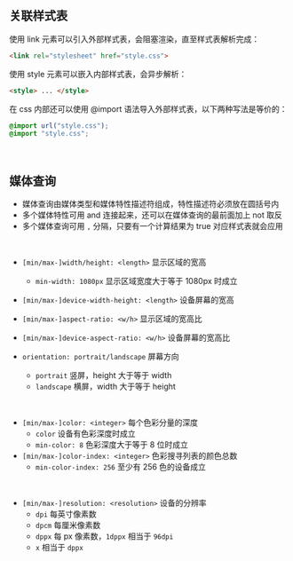 
## 关联样式表
使用 link 元素可以引入外部样式表，会阻塞渲染，直至样式表解析完成：
```html
<link rel="stylesheet" href="style.css">
```

使用 style 元素可以嵌入内部样式表，会异步解析：
```html
<style> ... </style>
```

在 css 内部还可以使用 @import 语法导入外部样式表，以下两种写法是等价的：
```css
@import url("style.css");
@import "style.css";
```



<br>

## 媒体查询
- 媒体查询由媒体类型和媒体特性描述符组成，特性描述符必须放在圆括号内
- 多个媒体特性可用 and 连接起来，还可以在媒体查询的最前面加上 not 取反
- 多个媒体查询可用 `,` 分隔，只要有一个计算结果为 true 对应样式表就会应用
<br>

- `[min/max-]width/height: <length>`  显示区域的宽高
    - `min-width: 1080px` 显示区域宽度大于等于 1080px 时成立
- `[min/max-]device-width-height: <length>`  设备屏幕的宽高

- `[min/max-]aspect-ratio: <w/h>` 显示区域的宽高比
- `[min/max-]device-aspect-ratio: <w/h>` 设备屏幕的宽高比
- `orientation: portrait/landscape` 屏幕方向
    - `portrait` 竖屏，height 大于等于 width 
    - `landscape` 横屏，width 大于等于 height 
<br>

- `[min/max-]color: <integer>` 每个色彩分量的深度
    - `color` 设备有色彩深度时成立
    - `min-color: 8` 色彩深度大于等于 8 位时成立
- `[min/max-]color-index: <integer>` 色彩搜寻列表的颜色总数
    - `min-color-index: 256` 至少有 256 色的设备成立
<br>

- `[min/max-]resolution: <resolution>` 设备的分辨率
    - `dpi` 每英寸像素数
    - `dpcm` 每厘米像素数
    - `dppx` 每 px 像素数，`1dppx` 相当于 `96dpi`
    - `x` 相当于 `dppx`

